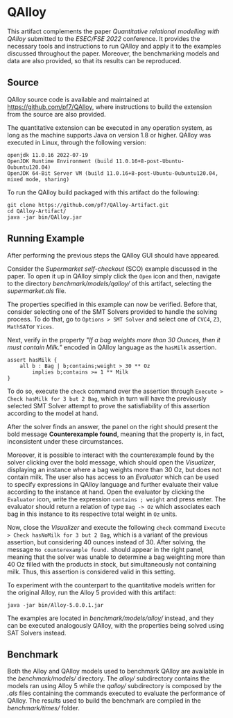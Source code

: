 # QAlloy

This artifact complements the paper *Quantitative relational modelling with QAlloy*
submitted to the *ESEC/FSE 2022* conference.
It provides the necessary tools and instructions to run QAlloy and apply it
to the examples discussed throughout the paper.
Moreover, the benchmarking models and data are also provided, so that its results
can be reproduced.

## Source

QAlloy source code is available and maintained at https://github.com/pf7/QAlloy, 
where instructions to build the extension from the source are also provided.

The quantitative extension can be executed in any operation system, as long as
the machine supports Java on version 1.8 or higher.
QAlloy was executed in Linux, through the following version:
``` 
openjdk 11.0.16 2022-07-19
OpenJDK Runtime Environment (build 11.0.16+8-post-Ubuntu-0ubuntu120.04)
OpenJDK 64-Bit Server VM (build 11.0.16+8-post-Ubuntu-0ubuntu120.04, mixed mode, sharing)
```

To run the QAlloy build packaged with this artifact do the following:
```
git clone https://github.com/pf7/QAlloy-Artifact.git
cd QAlloy-Artifact/
java -jar bin/QAlloy.jar
```

## Running Example

After performing the previous steps the QAlloy GUI should have appeared.

Consider the *Supermarket self-checkout* (SCO) example discussed in the paper.
To open it up in QAlloy simply click the ```Open``` icon and then, navigate to
the directory *benchmark/models/qalloy/* of this artifact, selecting the *supermarket.als*
file.

The properties specified in this example can now be verified.
Before that, consider selecting one of the SMT Solvers provided to handle the
solving process.
To do that, go to ```Options > SMT Solver``` and select one of ```CVC4```,
```Z3```, ```MathSAT```or ```Yices```.

Next, verify in the property *"If a bag weights more than 30 Ounces, then it must contain Milk."*
encoded in QAlloy language as the ```hasMilk``` assertion.
``` 
assert hasMilk {
	all b : Bag | b;contains;weight > 30 ** Oz 
	    implies b;contains >= 1 ** Milk
}
```
To do so, execute the ```check``` command over the assertion through
```Execute > Check hasMilk for 3 but 2 Bag```, which in turn will have
the previously selected SMT Solver attempt to prove the satisfiability
of this assertion according to the model at hand.

After the solver finds an answer, the panel on the right should present
the bold message **Counterexample found**, meaning that the property
is, in fact, inconsistent under these circumstances.

Moreover, it is possible to interact with the counterexample found
by the solver clicking over the bold message, which should open the
*Visualizer*, displaying an instance where a bag weights more than
30 Oz, but does not contain milk.
The user also has access to an *Evaluator* which can be used to
specify expressions in QAlloy language and further evaluate their
value according to the instance at hand.
Open the evaluator by clicking the ```Evaluator``` icon, write the
expression ```contains ; weight``` and press enter.
The evaluator should return a relation of type ```Bag -> Oz``` which
associates each bag in this instance to its respective total weight in
```Oz``` units.

Now, close the *Visualizer* and execute the following ```check``` command
```Execute > Check hasNoMilk for 3 but 2 Bag```, which is a variant of
the previous assertion, but considering
40 ounces instead of 30.
After solving, the message ```No counterexample found.``` should
appear in the right panel, meaning that the solver was unable to
determine a bag weighting more than 40 Oz filled with the products
in stock, but simultaneously not containing milk.
Thus, this assertion is considered valid in this setting.

To experiment with the counterpart to the quantitative models written for the
original Alloy, run the Alloy 5 provided with this artifact:
```
java -jar bin/Alloy-5.0.0.1.jar
```
The examples are located in *benchmark/models/alloy/* instead, and they can be
executed analogously QAlloy, with the properties being solved using SAT Solvers
instead.

## Benchmark

Both the Alloy and QAlloy models used to benchmark QAlloy are available
in the *benchmark/models/* directory.
The *alloy/* subdirectory contains the models ran using Alloy 5 while the
*qalloy/* subdirectory is composed by the *.als* files containing the 
commands executed to evaluate the performance of QAlloy.
The results used to build the benchmark are compiled in the
*benchmark/times/* folder.
